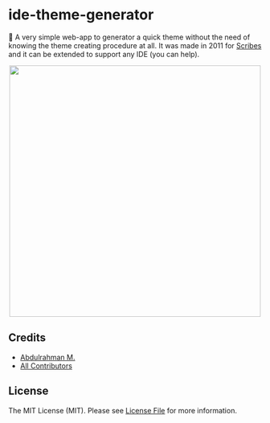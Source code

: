 # ide-theme-generator

🎨  A very simple web-app to generator a quick theme without the need of knowing the theme creating procedure at all. It was made in 2011 for [Scribes](http://scribes.sourceforge.net/) and it can be extended to support any IDE (you can help).


<p align="center">
  <img width="500"" src="https://pbs.twimg.com/media/DRXcpteXkAEWE6r.png">
</p>


## Credits
- [Abdulrahman M.](https://github.com/abdumu)
- [All Contributors](../../contributors)

## License
The MIT License (MIT). Please see [License File](LICENSE.md) for more information.
